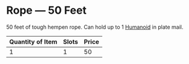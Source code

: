 # Rope — 50 Feet

50 feet of tough hempen rope. Can hold up to 1 [Humanoid](../../../Resources%20for%20GMs/Creatures/Creature%20Types/Humanoid.md) in plate mail.

| Quantity of Item |  Slots | Price |
| ---------------- | ------ | ----- |
| 1                | 1      | 50    |
